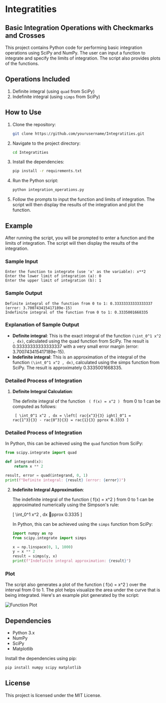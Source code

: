 # Integratities
## Basic Integration Operations with Checkmarks and Crosses

This project contains Python code for performing basic integration operations using SciPy and NumPy. The user can input a function to integrate and specify the limits of integration. The script also provides plots of the functions.

## Operations Included

1. Definite integral (using `quad` from SciPy)
2. Indefinite integral (using `simps` from SciPy)

## How to Use

1. Clone the repository:
    ```bash
    git clone https://github.com/yourusername/Integratities.git
    ```

2. Navigate to the project directory:
    ```bash
    cd Integratities
    ```

3. Install the dependencies:
    ```bash
    pip install -r requirements.txt
    ```

4. Run the Python script:
    ```bash
    python integration_operations.py
    ```

5. Follow the prompts to input the function and limits of integration. The script will then display the results of the integration and plot the function.

## Example

After running the script, you will be prompted to enter a function and the limits of integration. The script will then display the results of the integration.

### Sample Input
```
Enter the function to integrate (use 'x' as the variable): x**2
Enter the lower limit of integration (a): 0
Enter the upper limit of integration (b): 1
```

### Sample Output
```
Definite integral of the function from 0 to 1: 0.33333333333333337 (error: 3.700743415417189e-15)
Indefinite integral of the function from 0 to 1: 0.3335001668335
```

### Explanation of Sample Output

- **Definite integral**:  This is the exact integral of the function <code>\(\int_0^1 x^2 \, dx\)</code>, calculated using the quad function from SciPy. The result is 0.33333333333333337 with a very small error margin (error: 3.700743415417189e-15).
- **Indefinite integral**: This is an approximation of the integral of the function <code>\(\int_0^1 x^2 \, dx\)</code>, calculated using the simps function from SciPy. The result is approximately 0.3335001668335.

### Detailed Process of Integration

1. **Definite Integral Calculation**:

   The definite integral of the function <code> \( f(x) = x^2 \) </code> from 0 to 1 can be computed as follows:

   <code> \[ \int_0^1 x^2 \, dx = \left[  rac{x^3}{3}  ight]_0^1 =  rac{1^3}{3} -  rac{0^3}{3} =  rac{1}{3}  pprox 0.3333 \] </code>

### Detailed Process of Integration

   In Python, this can be achieved using the `quad` function from SciPy:

   ```python
   from scipy.integrate import quad

   def integrand(x):
       return x ** 2

   result, error = quad(integrand, 0, 1)
   print(f"Definite integral: {result} (error: {error})")
   ```

2. **Indefinite Integral Approximation**:

   The indefinite integral of the function \( f(x) = x^2 \) from 0 to 1 can be approximated numerically using the Simpson's rule:

   \[
   \int_0^1 x^2 \, dx pprox 0.3335
   \]

   In Python, this can be achieved using the `simps` function from SciPy:

   ```python
   import numpy as np
   from scipy.integrate import simps

   x = np.linspace(0, 1, 1000)
   y = x ** 2
   result = simps(y, x)
   print(f"Indefinite integral approximation: {result}")
   ```

### Plot

The script also generates a plot of the function \( f(x) = x^2 \) over the interval from 0 to 1. The plot helps visualize the area under the curve that is being integrated. Here's an example plot generated by the script:

![Function Plot](example_plot.png)

## Dependencies

- Python 3.x
- NumPy
- SciPy
- Matplotlib

Install the dependencies using pip:
```bash
pip install numpy scipy matplotlib
```

## License

This project is licensed under the MIT License.
